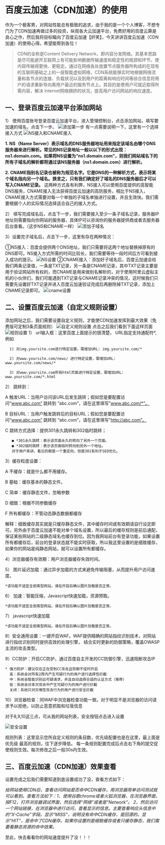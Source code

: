# 百度云加速（CDN加速）的使用
作为一个极客男，对网站性能总有极致的追求，由于我的是一个个人博客，不想专门为了CDN加速再做过多的投资，纵观各大云加速平台，免费好用的百度云算是良心之作，然后我将目标瞄向了百度云加速【奸笑】，今天讲讲百度云加速（CDN加速）的使用心得。希望能帮到各位！

> CDN的全称是Content Delivery Network，即内容分发网络。其基本思路是尽可能避开互联网上有可能影响数据传输速度和稳定性的瓶颈和环节，使内容传输得更快、更稳定。通过在网络各处放置节点服务器所构成的在现有的互联网基础之上的一层智能虚拟网络，CDN系统能够实时地根据网络流量和各节点的连接、负载状况以及到用户的距离和响应时间等综合信息将用户的请求重新导向离用户最近的服务节点上。其目的是使用户可就近取得所需内容，解决 Internet网络拥挤的状况，提高用户访问网站的响应速度。

## 一、登录百度云加速平台添加网站
1） 使用百度账号登录百度云加速平台，进入管理控制台，点击添加网站，填写要加速的域名，点击下一步。
![添加第一步](./img/tianjia1.png)
有一点需要说明一下，这里有一个选择接入方式
![NS接入和CNAME接入](./img/ns-cname.png)

   **1. NS（Name Server）表示域名的DNS服务器地址用来指定该域名由哪个DNS服务器来进行解析。常见的NS记录地址一般以以下的形式出现：ns1.domain.com。如果将NS设置为“ns1.domain.com”，则我们网站域名下的所有子域名的解析都将通过该NS服务器（ns1.domain.com）进行解析。**
   
   **2. CNAME指别名记录也被称为规范名字。它是DNS的一种解析方式，表示将某个域名指向另一个域名。换言之，只有我们确定好了域名的DNS服务器后才可以写入CNAME记录。**
这两种方式各有利弊，NS接入可以使用百度提供的高智能DNS服务，CNAME接入无法获得百度云加速的高防服务，相比于NS接入，CNAME接入方式需要对每一个单独的子域名单独进行设置，并且生效快。我们需要根据个人的实际情况选择适合自己的接入方式。

2） 填写完成域名后，点击下一步，我们需要接入至少一条子域名记录，服务器IP地址则需要指向你网站的服务器，具体IP可以咨询你的服务器提供商或者去服务器后台查看。（这步NS和CNAME一样）
![添加子域名](./img/tianjiazi.png)

3）设置完子域名后，点击下一步，这里有存在两种情况：

①NS接入：百度会提供两个DNS地址，我们只需要将这两个地址替换掉原有的DNS即可。NS接入方式所需的时间比较长，我们需要等待一段时间后方可看到接入成功的提示。
![NS设置](./img/ns-set.png)
②CNAME接入：添加好子域名后，百度云加速会给我们两条记录值，一条是TXT记录，另一条是CNAME记录，其中TXT记录主要是用于验证网站所有权的，而CNAME是用来做别名解析的，对于使用阿里云虚拟主机的小伙伴们，我们可能遇到TXT记录与CNAME记录冲突的情况，这时候我们只需要先设置好TXT记录并进入百度云加速验证完成后再删除掉TXT记录，添加上CNAME记录即可。
![cname设置](./img/cname-set.png)

## 二、设置百度云加速（自定义规则设置）
添加网站之后，我们需要设置自定义规则，才能使CDN加速发挥到最大效果（免费版可定制3条页面规则）
![自定义规则设置](./img/ziding.png)
点击之后我们看到下面这样页面
![规则设置](./img/guize.png)
1） url输入框：这里百度上面提示的很清楚，
URL指定支持通配符*,例如   

      1) 对img.yoursite.com进行特定设置，需增加URL: img.yoursite.com/*
      
      2) 对www.yoursite.com/news/ 进行特定设置，需增加URL: www.yoursite.com/news/*
      
      3) 对www.yoursite.com所有html页面进行特定设置，需增加URL: www.yoursite.com/*.html

2） 跳转到：

A 触发URL：当用户访问该URL后发生跳转；假如您是要配置访问“www.abc.com” 跳转到 “abc.com”，请在这里填写”www.abc.com/*”。

B 目标URL：当用户触发跳转后的目标URL；假如您是要配置访问“www.abc.com” 跳转到 “abc.com”，请在这里填写”http://abc.com”。
       
C 跳转方式选择：提供301永久跳转和302临时跳转；
       
       ● *301永久跳转：表示该页面永久的转向了另外一个页面。
       ● *302临时跳转：表示该页面临时转向到另外一个地址。
       对于用户来讲，看见的都是一个重定向，但是301有利于SEO优化。
3）缓存粒度设置：

A 不缓存：就是什么都不用缓存。

B 基础：缓存基本的静态文件。

C 简单：缓存静态文件，忽略参数

D 细致：根据不同参数缓存

F 所有都缓存：不管动态静态数据都缓存
                       
解释：细致缓存其实就是只缓存静态文件，其中缓存时间或有效期请自行设定即可。另外由于百度云加速不能对单个域名设置，所以最后的缓存规则是前后通配，保证某些网站的二级静态域名也缓存到位。因为我网站前台有登录功能，如果设置所有都缓存后，前台的登录状态就不能实时获取，所以我这里设置的是细致缓存，如果你的网站是纯静态网站，就可以设置所有都缓存。

4）浏览器缓存有效期：用户浏览器缓存失效时间。

5） 图片延迟加载：通过异步加载的方式来避免传输阻塞，从而提升用户访问速度。

    *该功能不适宜全部类型网站，请在开启后确认图片加载是否正常。
6） 加速：智能压缩，Javascript快速加载，资源预取。

    *该功能不适宜全部类型网站，请在开启后确认图片加载是否正常。
7） javascript快速加载
 
    *该功能不适宜全部类型网站，请在开启后确认图片加载是否正常。
8）安全通用设置：一键开启WAF。WAF提供精确的网站指纹识别技术，对网站进行指纹识别同时提供高效的处理引擎， 结合实时更新的防御策略，覆盖OWASP主流的攻击类型。

9）CC防护：开启CC防护，通过百度自主开发的CC防御引擎，迅速阻断攻击IP

    * 强力防护：建议仅在正在受到CC攻击且防御不佳时开启
      高：系统会对所有2周内产生可疑行为的用户进行选择性拦截
      中：系统会智能识别出可疑请求，并且自动选择合适的认证方式（推荐）
      低：系统会对本次攻击中产生可疑行为的用户进行拦截
      关闭：系统只对灾难性攻击行为的用户进行安全拦截

10）浏览器检查：同WAF中浏览器检查功能一致。对于明显不是浏览器的访问请求予以拒绝，以防止恶意抓取和垃圾信息

对于8,9,10这三点，可从我的网站列表，安全按钮点击进入设置

![安全设置](./img/safe.png)

规则列表：这里显示您所自定义规则的条目数，优先级配置也是在这里，最上面是优先级
最高的规则，往下逐步降低。
每一条规则配置完成后点击右下角的提交促使规则生效。每次修改之后一般30s内生效。

## 三、百度云加速（CDN加速）效果查看
设置完成之后我们需要知道到底设置成功了没，查看方式如下：
    
   *给网站使用CDN后，查看访问网站是否命中CDN缓存，用浏览器简单访问测试就可以看到。查看方法如下：1、使用谷歌chrome或者火狐浏览器，在浏览器界面，按F12，打开浏览器调试界面，然后选择“网络”或者是“Network”。 2、然后访问一个网站链接，在浏览器中进行访问，查看显示的信息。主要查看响应头信息中的“X-Cache”字段。显示“MISS”，说明没有命中CDN缓存，是回源的。显示“HIT”，是命中了CDN缓存。如果你设置的是细致缓存或者只缓存静态，我们需要看静态资源的命中效果。*

至此，快去看看你的网站速度提升了没！！！
